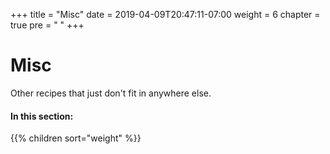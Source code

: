 +++
title = "Misc"
date = 2019-04-09T20:47:11-07:00
weight = 6
chapter = true
pre = "<i class='fas fa-box-open'></i> "
+++

# <i class="fas fa-box-open"></i> Misc

Other recipes that just don't fit in anywhere else.

#### In this section:

{{% children  sort="weight" %}}
